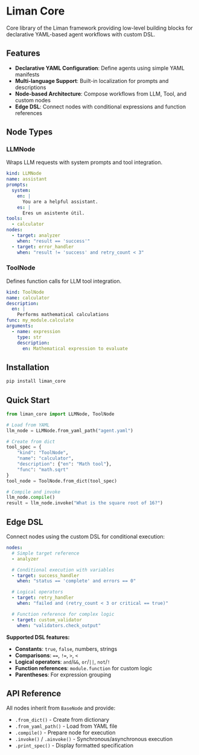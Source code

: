 # Liman Core

Core library of the Liman framework providing low-level building blocks for declarative YAML-based agent workflows with custom DSL.

## Features

- **Declarative YAML Configuration**: Define agents using simple YAML manifests
- **Multi-language Support**: Built-in localization for prompts and descriptions
- **Node-based Architecture**: Compose workflows from LLM, Tool, and custom nodes
- **Edge DSL**: Connect nodes with conditional expressions and function references

## Node Types

### LLMNode

Wraps LLM requests with system prompts and tool integration.

```yaml
kind: LLMNode
name: assistant
prompts:
  system:
    en: |
      You are a helpful assistant.
    es: |
      Eres un asistente útil.
tools:
  - calculator
nodes:
  - target: analyzer
    when: "result == 'success'"
  - target: error_handler
    when: "result != 'success' and retry_count < 3"
```

### ToolNode

Defines function calls for LLM tool integration.

```yaml
kind: ToolNode
name: calculator
description:
  en: |
    Performs mathematical calculations
func: my_module.calculate
arguments:
  - name: expression
    type: str
    description:
      en: Mathematical expression to evaluate
```

## Installation

```bash
pip install liman_core
```

## Quick Start

```python
from liman_core import LLMNode, ToolNode

# Load from YAML
llm_node = LLMNode.from_yaml_path("agent.yaml")

# Create from dict
tool_spec = {
    "kind": "ToolNode",
    "name": "calculator",
    "description": {"en": "Math tool"},
    "func": "math.sqrt"
}
tool_node = ToolNode.from_dict(tool_spec)

# Compile and invoke
llm_node.compile()
result = llm_node.invoke("What is the square root of 16?")
```

## Edge DSL

Connect nodes using the custom DSL for conditional execution:

```yaml
nodes:
  # Simple target reference
  - analyzer

  # Conditional execution with variables
  - target: success_handler
    when: "status == 'complete' and errors == 0"

  # Logical operators
  - target: retry_handler
    when: "failed and (retry_count < 3 or critical == true)"

  # Function reference for complex logic
  - target: custom_validator
    when: "validators.check_output"
```

**Supported DSL features:**

- **Constants**: `true`, `false`, numbers, strings
- **Comparisons**: `==`, `!=`, `>`, `<`
- **Logical operators**: `and`/`&&`, `or`/`||`, `not`/`!`
- **Function references**: `module.function` for custom logic
- **Parentheses**: For expression grouping

## API Reference

All nodes inherit from `BaseNode` and provide:

- `.from_dict()` - Create from dictionary
- `.from_yaml_path()` - Load from YAML file
- `.compile()` - Prepare node for execution
- `.invoke()` / `.ainvoke()` - Synchronous/asynchronous execution
- `.print_spec()` - Display formatted specification
